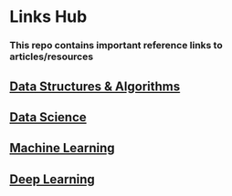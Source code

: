 # Links Hub
### This repo contains important reference links to articles/resources

## [Data Structures & Algorithms](DataStructures.md)
## [Data Science](DataScience.md)
## [Machine Learning](MachineLearning.md)
## [Deep Learning](DeepLearning.md)
